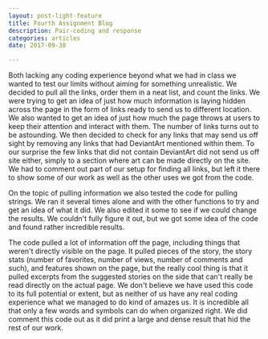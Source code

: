 ```yaml
---
layout: post-light-feature
title: Fourth Assignment Blog
description: Pair-coding and response
categories: articles
date: 2017-09-30

---
```


<script src="https://gist.github.com/sierralf/ad135b10c129aa3e45a3bb43e0098f75.js"></script>

Both lacking any coding experience beyond what we had in class we wanted to test our limits without aiming for something unrealistic. We decided to pull all the links, order them in a neat list, and count the links. We were trying to get an idea of just how much information is laying hidden across the page in the form of links ready to send us to different location. We also wanted to get an idea of just how much the page throws at users to keep their attention and interact with them. The number of links turns out to be astounding. We then decided to check for any links that may send us off sight by removing any links that had DeviantArt mentioned within them. To our surprise the few links that did not contain DeviantArt did not send us off site either, simply to a section where art can be made directly on the site.  We had to comment out part of our setup for finding all links, but left it there to show some of our work as well as the other uses we got from the code. 
  
On the topic of pulling information we also tested the code for pulling strings. We ran it several times alone and with the other functions to try and get an idea of what it did. We also edited it some to see if we could change the results. We couldn't fully figure it out, but we got some idea of the code and found rather incredible results. 
  
The code pulled a lot of information off the page, including things that weren't directly visible on the page. It pulled pieces of the story, the story stats (number of favorites, number of views, number of comments and such), and features shown on the page, but the really cool thing is that it pulled excerpts from the suggested stories on the side that can't really be read directly on the actual page. We don't believe we have used this code to its full potential or extent, but as neither of us have any real coding experience what we managed to do kind of amazes us. It is incredible all that only a few words and symbols can do when organized right. We did comment this code out as it did print a large and dense result that hid the rest of our work. 
